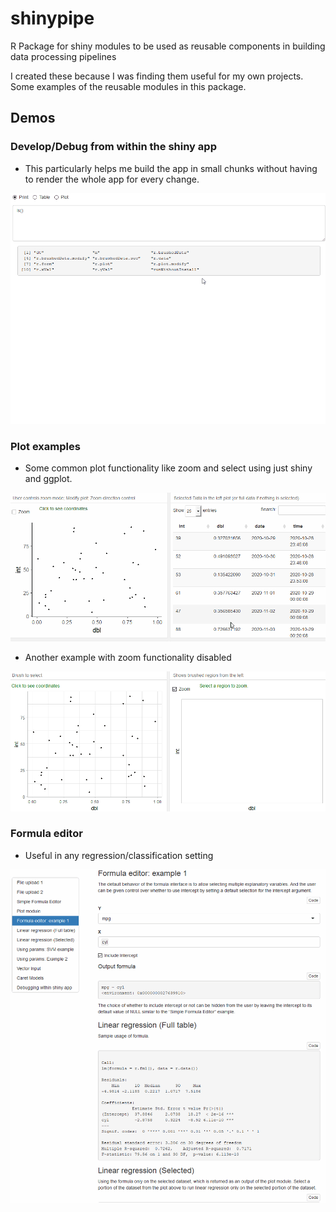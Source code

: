 # shinypipe
R Package for shiny modules to be used as reusable components in building data processing pipelines

I created these because I was finding them useful for my own projects. Some examples of the reusable modules in this package.

## Demos

### Develop/Debug from within the shiny app

- This particularly helps me build the app in small chunks without having to render the whole app for every change.

![debug](images/debug.gif)

### Plot examples
- Some common plot functionality like zoom and select using just shiny and ggplot.

![plot1](images/plot1.gif)

- Another example with zoom functionality disabled  

![plot2](images/plot2.gif)

### Formula editor
- Useful in any regression/classification setting

![formula](images/formula.gif)
